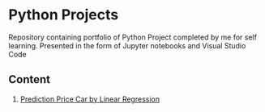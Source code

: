 # Python Projects
Repository containing portfolio of Python Project completed by me for self learning. Presented in the form of Jupyter notebooks and Visual Studio Code

## Content

1. [Prediction Price Car by Linear Regression](https://github.com/DinhNhatAnh/Project-Python/blob/master/Prediction%20Survived%20Titanic%20by%20Logistic%20Regression.ipynb)

